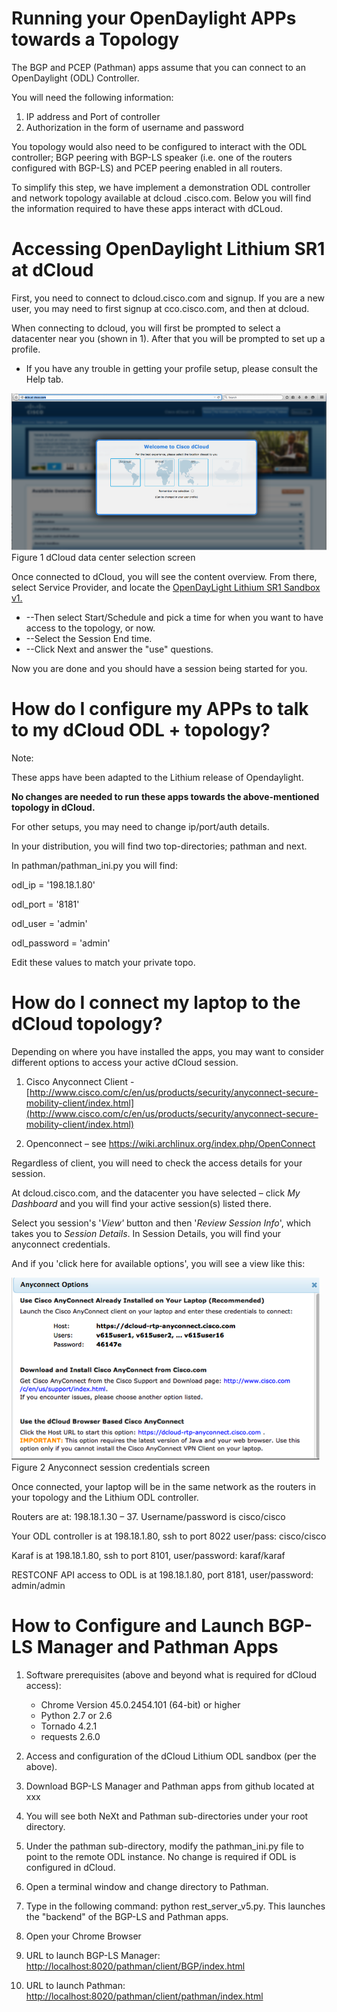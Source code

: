 # Running your OpenDaylight APPs towards a Topology

The BGP and PCEP (Pathman) apps assume that you can connect to an OpenDaylight (ODL) Controller.

You will need the following information:

1. IP address and Port of controller
2. Authorization in the form of username and password

You topology would also need to be configured to interact with the ODL controller; BGP peering with BGP-LS speaker (i.e. one of the routers configured with BGP-LS) and PCEP peering enabled in all routers.

To simplify this step, we have implement a demonstration ODL controller and network topology available at dcloud .cisco.com. Below you will find the information required to have these apps interact with dCLoud.

# Accessing OpenDaylight Lithium SR1 at dCloud

First, you need to connect to dcloud.cisco.com and signup. If you are a new user, you may need to first signup at cco.cisco.com, and then at dcloud.

When connecting to dcloud, you will first be prompted to select a datacenter near you (shown in 1). After that you will be prompted to set up a profile.

- If you have any trouble in getting your profile setup, please consult the Help tab.


![](media/image5.png)
Figure 1 dCloud data center selection screen

Once connected to dCloud, you will see the content overview. From there, select Service Provider, and locate the [OpenDayLight Lithium SR1 Sandbox v1.](https://dcloud-cms.cisco.com/demo/opendaylight-lithium-sr1-sandbox-v1)

- --Then select Start/Schedule and pick a time for when you want to have access to the topology, or now.
- --Select the Session End time.
- --Click Next and answer the "use" questions.


Now you are done and you should have a session being started for you.

# How do I configure my APPs to talk to my dCloud ODL + topology?

Note:

These apps have been adapted to the Lithium release of Opendaylight.

**No changes are needed to run these apps towards the above-mentioned topology in dCloud.**

For other setups, you may need to change ip/port/auth details.

In your distribution, you will find two top-directories; pathman and next.

In pathman/pathman\_ini.py you will find:

odl\_ip = '198.18.1.80'

odl\_port = '8181'

odl\_user = 'admin'

odl\_password = 'admin'

Edit these values to match your private topo.

# How do I connect my laptop to the dCloud topology?

Depending on where you have installed the apps, you may want to consider different options to access your active dCloud session.

1. Cisco Anyconnect Client - [http://www.cisco.com/c/en/us/products/security/anyconnect-secure-mobility-client/index.html](http://www.cisco.com/c/en/us/products/security/anyconnect-secure-mobility-client/index.html)

2. Openconnect – see https://wiki.archlinux.org/index.php/OpenConnect

Regardless of client, you will need to check the access details for your session.

At dcloud.cisco.com, and the datacenter you have selected – click _My Dashboard_ and you will find your active session(s) listed there.

Select you session's '_View'_ button and then '_Review Session Info_', which takes you to _Session Details_. In Session Details, you will find your anyconnect credentials.

And if you 'click here for available options', you will see a view like this:


![](media/image6.png)
Figure 2 Anyconnect session credentials screen

Once connected, your laptop will be in the same network as the routers in your topology and the Lithium ODL controller.

Routers are at: 198.18.1.30 – 37. Username/password is cisco/cisco

Your ODL controller is at 198.18.1.80, ssh to port 8022 user/pass: cisco/cisco

Karaf is at 198.18.1.80, ssh to port 8101, user/password: karaf/karaf

RESTCONF API access to ODL is at 198.18.1.80, port 8181, user/password: admin/admin

# How to Configure and Launch BGP-LS Manager and Pathman Apps

1. Software prerequisites (above and beyond what is required for dCloud access):

    - Chrome Version 45.0.2454.101 (64-bit) or higher
    - Python 2.7 or 2.6
    - Tornado 4.2.1
    - requests 2.6.0

2. Access and configuration of the dCloud Lithium ODL sandbox (per the above).

3. Download BGP-LS Manager and Pathman apps from github located at xxx

4. You will see both NeXt and Pathman sub-directories under your root directory.

5. Under the pathman sub-directory, modify the pathman\_ini.py file to point to the remote ODL instance. No change is required if ODL is configured in dCloud.

6. Open a terminal window and change directory to Pathman.

7. Type in the following command: python rest\_server\_v5.py. This launches the "backend" of the BGP-LS and Pathman apps.

8. Open your Chrome Browser

9. URL to launch BGP-LS Manager: [http://localhost:8020/pathman/client/BGP/index.html](http://localhost:8020/pathman/client/BGP/index.html)

10. URL to launch Pathman: [http://localhost:8020/pathman/client/pathman/index.html](http://localhost:8020/pathman/client/pathman/index.html)